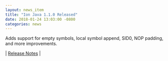 ```yaml
---
layout: news_item
title: "Ion Java 1.1.0 Released"
date: 2018-01-24 13:03:00 -0800
categories: news
---
```

Adds support for empty symbols, local symbol append, SID0, NOP padding, and more improvements.

| [Release Notes](https://github.com/amzn/ion-java/releases/tag/v1.1.0) |